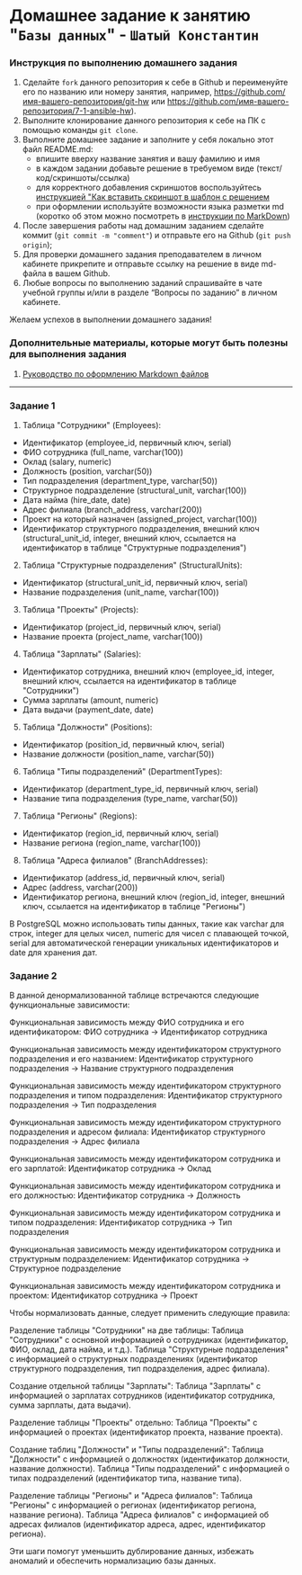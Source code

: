 # Домашнее задание к занятию "`Базы данных`" - `Шатый Константин`


### Инструкция по выполнению домашнего задания

   1. Сделайте `fork` данного репозитория к себе в Github и переименуйте его по названию или номеру занятия, например, https://github.com/имя-вашего-репозитория/git-hw или  https://github.com/имя-вашего-репозитория/7-1-ansible-hw).
   2. Выполните клонирование данного репозитория к себе на ПК с помощью команды `git clone`.
   3. Выполните домашнее задание и заполните у себя локально этот файл README.md:
      - впишите вверху название занятия и вашу фамилию и имя
      - в каждом задании добавьте решение в требуемом виде (текст/код/скриншоты/ссылка)
      - для корректного добавления скриншотов воспользуйтесь [инструкцией "Как вставить скриншот в шаблон с решением](https://github.com/netology-code/sys-pattern-homework/blob/main/screen-instruction.md)
      - при оформлении используйте возможности языка разметки md (коротко об этом можно посмотреть в [инструкции  по MarkDown](https://github.com/netology-code/sys-pattern-homework/blob/main/md-instruction.md))
   4. После завершения работы над домашним заданием сделайте коммит (`git commit -m "comment"`) и отправьте его на Github (`git push origin`);
   5. Для проверки домашнего задания преподавателем в личном кабинете прикрепите и отправьте ссылку на решение в виде md-файла в вашем Github.
   6. Любые вопросы по выполнению заданий спрашивайте в чате учебной группы и/или в разделе “Вопросы по заданию” в личном кабинете.
   
Желаем успехов в выполнении домашнего задания!
   
### Дополнительные материалы, которые могут быть полезны для выполнения задания

1. [Руководство по оформлению Markdown файлов](https://gist.github.com/Jekins/2bf2d0638163f1294637#Code)

---

### Задание 1

1. Таблица "Сотрудники" (Employees):

- Идентификатор (employee_id, первичный ключ, serial)
- ФИО сотрудника (full_name, varchar(100))
- Оклад (salary, numeric)
- Должность (position, varchar(50))
- Тип подразделения (department_type, varchar(50))
- Структурное подразделение (structural_unit, varchar(100))
- Дата найма (hire_date, date)
- Адрес филиала (branch_address, varchar(200))
- Проект на который назначен (assigned_project, varchar(100))
- Идентификатор структурного подразделения, внешний ключ (structural_unit_id, integer, внешний ключ, ссылается на идентификатор в таблице "Структурные подразделения")

2. Таблица "Структурные подразделения" (StructuralUnits):

- Идентификатор (structural_unit_id, первичный ключ, serial)
- Название подразделения (unit_name, varchar(100))

3. Таблица "Проекты" (Projects):

- Идентификатор (project_id, первичный ключ, serial)
- Название проекта (project_name, varchar(100))

4. Таблица "Зарплаты" (Salaries):

- Идентификатор сотрудника, внешний ключ (employee_id, integer, внешний ключ, ссылается на идентификатор в таблице "Сотрудники")
- Сумма зарплаты (amount, numeric)
- Дата выдачи (payment_date, date)

5. Таблица "Должности" (Positions):

- Идентификатор (position_id, первичный ключ, serial)
- Название должности (position_name, varchar(50))

6. Таблица "Типы подразделений" (DepartmentTypes):

- Идентификатор (department_type_id, первичный ключ, serial)
- Название типа подразделения (type_name, varchar(50))

7. Таблица "Регионы" (Regions):

- Идентификатор (region_id, первичный ключ, serial)
- Название региона (region_name, varchar(100))

8. Таблица "Адреса филиалов" (BranchAddresses):

- Идентификатор (address_id, первичный ключ, serial)
- Адрес (address, varchar(200))
- Идентификатор региона, внешний ключ (region_id, integer, внешний ключ, ссылается на идентификатор в таблице "Регионы")


В PostgreSQL можно использовать типы данных, такие как varchar для строк, integer для целых чисел, numeric для чисел с плавающей точкой, serial для автоматической генерации уникальных идентификаторов и date для хранения дат.

### Задание 2


В данной денормализованной таблице встречаются следующие функциональные зависимости:

Функциональная зависимость между ФИО сотрудника и его идентификатором:
ФИО сотрудника → Идентификатор сотрудника

Функциональная зависимость между идентификатором структурного подразделения и его названием:
Идентификатор структурного подразделения → Название структурного подразделения

Функциональная зависимость между идентификатором структурного подразделения и типом подразделения:
Идентификатор структурного подразделения → Тип подразделения

Функциональная зависимость между идентификатором структурного подразделения и адресом филиала:
Идентификатор структурного подразделения → Адрес филиала

Функциональная зависимость между идентификатором сотрудника и его зарплатой:
Идентификатор сотрудника → Оклад

Функциональная зависимость между идентификатором сотрудника и его должностью:
Идентификатор сотрудника → Должность

Функциональная зависимость между идентификатором сотрудника и типом подразделения:
Идентификатор сотрудника → Тип подразделения

Функциональная зависимость между идентификатором сотрудника и структурным подразделением:
Идентификатор сотрудника → Структурное подразделение

Функциональная зависимость между идентификатором сотрудника и проектом:
Идентификатор сотрудника → Проект

Чтобы нормализовать данные, следует применить следующие правила:

Разделение таблицы "Сотрудники" на две таблицы:
Таблица "Сотрудники" с основной информацией о сотрудниках (идентификатор, ФИО, оклад, дата найма, и т.д.).
Таблица "Структурные подразделения" с информацией о структурных подразделениях (идентификатор структурного подразделения, тип подразделения, адрес филиала).

Создание отдельной таблицы "Зарплаты":
Таблица "Зарплаты" с информацией о зарплатах сотрудников (идентификатор сотрудника, сумма зарплаты, дата выдачи).

Разделение таблицы "Проекты" отдельно:
Таблица "Проекты" с информацией о проектах (идентификатор проекта, название проекта).

Создание таблиц "Должности" и "Типы подразделений":
Таблица "Должности" с информацией о должностях (идентификатор должности, название должности).
Таблица "Типы подразделений" с информацией о типах подразделений (идентификатор типа, название типа).

Разделение таблицы "Регионы" и "Адреса филиалов":
Таблица "Регионы" с информацией о регионах (идентификатор региона, название региона).
Таблица "Адреса филиалов" с информацией об адресах филиалов (идентификатор адреса, адрес, идентификатор региона).

Эти шаги помогут уменьшить дублирование данных, избежать аномалий и обеспечить нормализацию базы данных.
